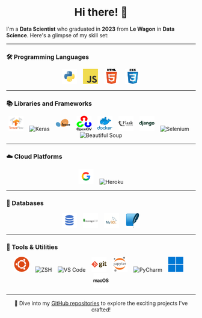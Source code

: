 <div align="center">

# Hi there! 👋

</div>

I'm a **Data Scientist** who graduated in **2023** from **Le Wagon** in **Data Science**. Here's a glimpse of my skill set:

---

### 🛠 Programming Languages

<div align="center">

<img src="https://raw.githubusercontent.com/github/explore/master/topics/python/python.png" alt="Python" width="40px"/> &nbsp;&nbsp;
<img src="https://raw.githubusercontent.com/github/explore/master/topics/javascript/javascript.png" alt="JavaScript" width="40px"/> &nbsp;&nbsp;
<img src="https://raw.githubusercontent.com/github/explore/master/topics/html/html.png" alt="HTML" width="40px"/> &nbsp;&nbsp;
<img src="https://raw.githubusercontent.com/github/explore/master/topics/css/css.png" alt="CSS" width="40px"/>

</div>

---

### 📚 Libraries and Frameworks

<div align="center">

<img src="https://raw.githubusercontent.com/github/explore/master/topics/tensorflow/tensorflow.png" alt="TensorFlow" width="40px"/> &nbsp;&nbsp;
<img src="https://upload.wikimedia.org/wikipedia/commons/thumb/a/ae/Keras_logo.svg/240px-Keras_logo.svg.png" alt="Keras" width="40px"/> &nbsp;&nbsp;
<img src="https://raw.githubusercontent.com/github/explore/master/topics/scikit-learn/scikit-learn.png" alt="Scikit Learn" width="40px"/> &nbsp;&nbsp;
<img src="https://raw.githubusercontent.com/github/explore/master/topics/opencv/opencv.png" alt="OpenCV" width="40px"/> &nbsp;&nbsp;
<img src="https://raw.githubusercontent.com/github/explore/master/topics/docker/docker.png" alt="Docker" width="40px"/> &nbsp;&nbsp;
<img src="https://raw.githubusercontent.com/github/explore/master/topics/flask/flask.png" alt="Flask" width="40px"/> &nbsp;&nbsp;
<img src="https://raw.githubusercontent.com/github/explore/master/topics/django/django.png" alt="Django" width="40px"/> &nbsp;&nbsp;
<img src="https://img.icons8.com/color/48/000000/selenium-test-automation.png" alt="Selenium" width="40px"/> &nbsp;&nbsp;
<img src="https://play-lh.googleusercontent.com/yMjUC6LBh7uOCK6wUcIEf5MHZQmSqDPXoInOQLZzw0DWQsPJuvkwSymX2zI4Ok7i_BY=w480-h960-rw" alt="Beautiful Soup" width="40px"/>


</div>

---

### ☁️ Cloud Platforms

<div align="center">

<img src="https://raw.githubusercontent.com/github/explore/master/topics/google/google.png" alt="Google Cloud" width="40px"/> &nbsp;&nbsp;
<img src="https://img.icons8.com/color/48/000000/heroku.png" alt="Heroku" width="40px"/>

</div>

---

### 📂 Databases

<div align="center">

<img src="https://raw.githubusercontent.com/github/explore/master/topics/sql/sql.png" alt="SQL" width="40px"/> &nbsp;&nbsp;
<img src="https://raw.githubusercontent.com/github/explore/master/topics/mongodb/mongodb.png" alt="MongoDB" width="40px"/> &nbsp;&nbsp;
<img src="https://raw.githubusercontent.com/github/explore/master/topics/mysql/mysql.png" alt="MySQL" width="40px"/> &nbsp;&nbsp;
<img src="https://raw.githubusercontent.com/github/explore/master/topics/sqlite/sqlite.png" alt="SQLite3" width="40px"/>


</div>

---

### 🧰 Tools & Utilities

<div align="center">
  
<img src="https://raw.githubusercontent.com/github/explore/master/topics/ubuntu/ubuntu.png" alt="Ubuntu" width="40px"/> &nbsp;&nbsp;
<img src="https://s3.amazonaws.com/ohmyzsh/oh-my-zsh-logo.png" alt="ZSH" width="40px"/> &nbsp;&nbsp;
<img src="https://img.icons8.com/fluent/48/000000/visual-studio-code-2019.png" alt="VS Code" width="40px"/> &nbsp;&nbsp;
<img src="https://raw.githubusercontent.com/github/explore/master/topics/git/git.png" alt="Git" width="40px"/> &nbsp;&nbsp;
<img src="https://raw.githubusercontent.com/github/explore/master/topics/jupyter-notebook/jupyter-notebook.png" alt="Jupyter Notebook" width="40px"/> &nbsp;&nbsp;
<img src="https://github-production-user-asset-6210df.s3.amazonaws.com/111251905/269104182-1c3c5c0d-106b-4ea7-a412-fc123f5cd096.png" alt="PyCharm" width="40px"/> &nbsp;&nbsp;
<img src="https://raw.githubusercontent.com/github/explore/master/topics/windows/windows.png" alt="Windows" width="40px"/> &nbsp;&nbsp;
<img src="https://raw.githubusercontent.com/github/explore/master/topics/macos/macos.png" alt="macOS" width="40px"/>


</div>

---

<div align="center">

🌌 Dive into my [GitHub repositories](https://github.com/lccopy) to explore the exciting projects I've crafted!

</div>

